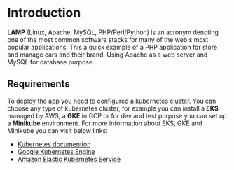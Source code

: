 # Introduction

**LAMP** (Linux, Apache, MySQL, PHP/Perl/Python) is an acronym denoting one of the most common software stacks for many of the web's most popular applications.
This a quick example of a PHP application for store and manage cars and their brand. 
Using Apache as a web server and MySQL for database purpose.

## Requirements

To deploy the app you need to configured a kubernetes cluster. You can choose any type of kubernetes cluster, for example you can install a **EKS** managed by AWS, a **GKE** in GCP or for dev and test purpose you can set up a **Minikube** environment. For more information about EKS, GKE and Minikube you can visit below links:

- [Kubernetes documention](https://kubernetes.io/es/)
- [Google Kubernetes Engine](https://cloud.google.com/kubernetes-engine?hl=es/)
- [Amazon Elastic Kubernetes Service](https://aws.amazon.com/eks/)



